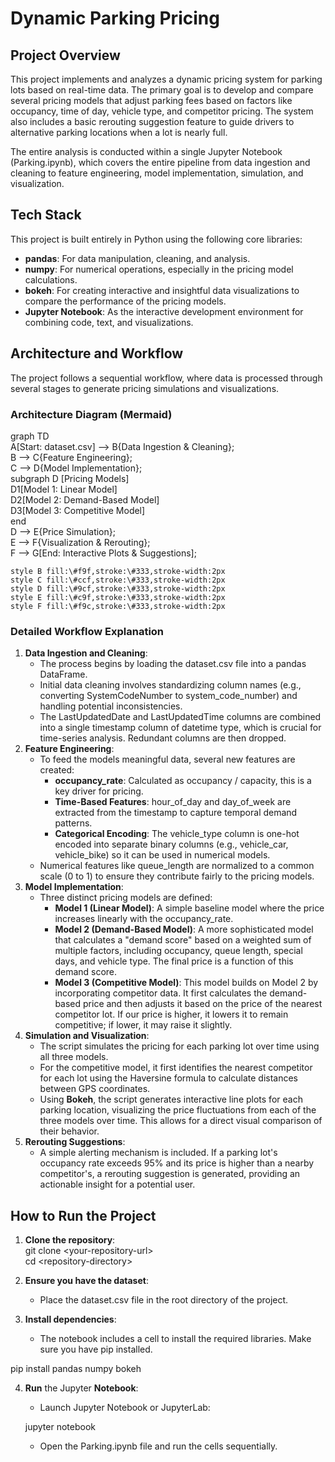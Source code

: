 # Dynamic Parking Pricing 

## **Project Overview**

This project implements and analyzes a dynamic pricing system for parking lots based on real-time data. The primary goal is to develop and compare several pricing models that adjust parking fees based on factors like occupancy, time of day, vehicle type, and competitor pricing. The system also includes a basic rerouting suggestion feature to guide drivers to alternative parking locations when a lot is nearly full.

The entire analysis is conducted within a single Jupyter Notebook (Parking.ipynb), which covers the entire pipeline from data ingestion and cleaning to feature engineering, model implementation, simulation, and visualization.

## **Tech Stack**

This project is built entirely in Python using the following core libraries:

* **pandas**: For data manipulation, cleaning, and analysis.  
* **numpy**: For numerical operations, especially in the pricing model calculations.  
* **bokeh**: For creating interactive and insightful data visualizations to compare the performance of the pricing models.  
* **Jupyter Notebook**: As the interactive development environment for combining code, text, and visualizations.

## **Architecture and Workflow**

The project follows a sequential workflow, where data is processed through several stages to generate pricing simulations and visualizations.

### **Architecture Diagram (Mermaid)**

graph TD  
    A\[Start: dataset.csv\] \--\> B{Data Ingestion & Cleaning};  
    B \--\> C{Feature Engineering};  
    C \--\> D{Model Implementation};  
    subgraph D \[Pricing Models\]  
        D1\[Model 1: Linear Model\]  
        D2\[Model 2: Demand-Based Model\]  
        D3\[Model 3: Competitive Model\]  
    end  
    D \--\> E{Price Simulation};  
    E \--\> F{Visualization & Rerouting};  
    F \--\> G\[End: Interactive Plots & Suggestions\];

    style B fill:\#f9f,stroke:\#333,stroke-width:2px  
    style C fill:\#ccf,stroke:\#333,stroke-width:2px  
    style D fill:\#9cf,stroke:\#333,stroke-width:2px  
    style E fill:\#c9f,stroke:\#333,stroke-width:2px  
    style F fill:\#f9c,stroke:\#333,stroke-width:2px

### **Detailed Workflow Explanation**

1. **Data Ingestion and Cleaning**:  
   * The process begins by loading the dataset.csv file into a pandas DataFrame.  
   * Initial data cleaning involves standardizing column names (e.g., converting SystemCodeNumber to system\_code\_number) and handling potential inconsistencies.  
   * The LastUpdatedDate and LastUpdatedTime columns are combined into a single timestamp column of datetime type, which is crucial for time-series analysis. Redundant columns are then dropped.  
2. **Feature Engineering**:  
   * To feed the models meaningful data, several new features are created:  
     * **occupancy\_rate**: Calculated as occupancy / capacity, this is a key driver for pricing.  
     * **Time-Based Features**: hour\_of\_day and day\_of\_week are extracted from the timestamp to capture temporal demand patterns.  
     * **Categorical Encoding**: The vehicle\_type column is one-hot encoded into separate binary columns (e.g., vehicle\_car, vehicle\_bike) so it can be used in numerical models.  
   * Numerical features like queue\_length are normalized to a common scale (0 to 1\) to ensure they contribute fairly to the pricing models.  
3. **Model Implementation**:  
   * Three distinct pricing models are defined:  
     * **Model 1 (Linear Model)**: A simple baseline model where the price increases linearly with the occupancy\_rate.  
     * **Model 2 (Demand-Based Model)**: A more sophisticated model that calculates a "demand score" based on a weighted sum of multiple factors, including occupancy, queue length, special days, and vehicle type. The final price is a function of this demand score.  
     * **Model 3 (Competitive Model)**: This model builds on Model 2 by incorporating competitor data. It first calculates the demand-based price and then adjusts it based on the price of the nearest competitor lot. If our price is higher, it lowers it to remain competitive; if lower, it may raise it slightly.  
4. **Simulation and Visualization**:  
   * The script simulates the pricing for each parking lot over time using all three models.  
   * For the competitive model, it first identifies the nearest competitor for each lot using the Haversine formula to calculate distances between GPS coordinates.  
   * Using **Bokeh**, the script generates interactive line plots for each parking location, visualizing the price fluctuations from each of the three models over time. This allows for a direct visual comparison of their behavior.  
5. **Rerouting Suggestions**:  
   * A simple alerting mechanism is included. If a parking lot's occupancy rate exceeds 95% and its price is higher than a nearby competitor's, a rerouting suggestion is generated, providing an actionable insight for a potential user.

## **How to Run the Project**

1. **Clone the repository**:  
   git clone \<your-repository-url\>  
   cd \<repository-directory\>

2. **Ensure you have the dataset**:  
   * Place the dataset.csv file in the root directory of the project.  
3. **Install dependencies**:  
   * The notebook includes a cell to install the required libraries. Make sure you have pip installed.

pip install pandas numpy bokeh

4. **Run** the Jupyter **Notebook**:  
   * Launch Jupyter Notebook or JupyterLab:

   jupyter notebook

   * Open the Parking.ipynb file and run the cells sequentially.

